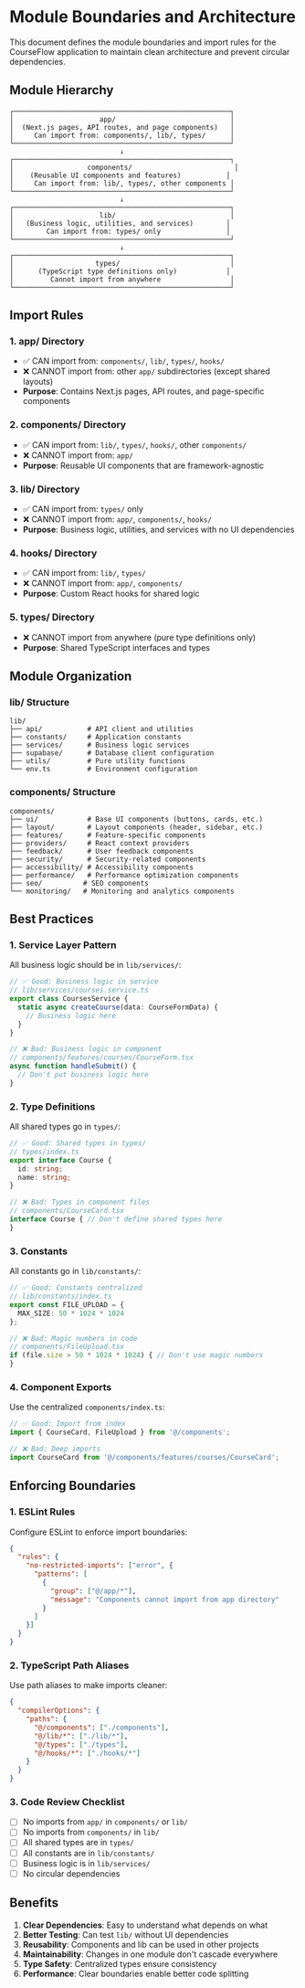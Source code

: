 # Module Boundaries and Architecture

This document defines the module boundaries and import rules for the CourseFlow application to maintain clean architecture and prevent circular dependencies.

## Module Hierarchy

```
┌─────────────────────────────────────────────────────┐
│                     app/                            │
│  (Next.js pages, API routes, and page components)   │
│     Can import from: components/, lib/, types/      │
└─────────────────────────────────────────────────────┘
                           ↓
┌─────────────────────────────────────────────────────┐
│                  components/                         │
│    (Reusable UI components and features)           │
│     Can import from: lib/, types/, other components │
└─────────────────────────────────────────────────────┘
                           ↓
┌─────────────────────────────────────────────────────┐
│                     lib/                            │
│   (Business logic, utilities, and services)        │
│        Can import from: types/ only                │
└─────────────────────────────────────────────────────┘
                           ↓
┌─────────────────────────────────────────────────────┐
│                    types/                           │
│      (TypeScript type definitions only)            │
│         Cannot import from anywhere                 │
└─────────────────────────────────────────────────────┘
```

## Import Rules

### 1. **app/** Directory
- ✅ CAN import from: `components/`, `lib/`, `types/`, `hooks/`
- ❌ CANNOT import from: other `app/` subdirectories (except shared layouts)
- **Purpose**: Contains Next.js pages, API routes, and page-specific components

### 2. **components/** Directory
- ✅ CAN import from: `lib/`, `types/`, `hooks/`, other `components/`
- ❌ CANNOT import from: `app/`
- **Purpose**: Reusable UI components that are framework-agnostic

### 3. **lib/** Directory
- ✅ CAN import from: `types/` only
- ❌ CANNOT import from: `app/`, `components/`, `hooks/`
- **Purpose**: Business logic, utilities, and services with no UI dependencies

### 4. **hooks/** Directory
- ✅ CAN import from: `lib/`, `types/`
- ❌ CANNOT import from: `app/`, `components/`
- **Purpose**: Custom React hooks for shared logic

### 5. **types/** Directory
- ❌ CANNOT import from anywhere (pure type definitions only)
- **Purpose**: Shared TypeScript interfaces and types

## Module Organization

### lib/ Structure
```
lib/
├── api/           # API client and utilities
├── constants/     # Application constants
├── services/      # Business logic services
├── supabase/      # Database client configuration
├── utils/         # Pure utility functions
└── env.ts         # Environment configuration
```

### components/ Structure
```
components/
├── ui/            # Base UI components (buttons, cards, etc.)
├── layout/        # Layout components (header, sidebar, etc.)
├── features/      # Feature-specific components
├── providers/     # React context providers
├── feedback/      # User feedback components
├── security/      # Security-related components
├── accessibility/ # Accessibility components
├── performance/   # Performance optimization components
├── seo/          # SEO components
└── monitoring/   # Monitoring and analytics components
```

## Best Practices

### 1. **Service Layer Pattern**
All business logic should be in `lib/services/`:
```typescript
// ✅ Good: Business logic in service
// lib/services/courses.service.ts
export class CoursesService {
  static async createCourse(data: CourseFormData) {
    // Business logic here
  }
}

// ❌ Bad: Business logic in component
// components/features/courses/CourseForm.tsx
async function handleSubmit() {
  // Don't put business logic here
}
```

### 2. **Type Definitions**
All shared types go in `types/`:
```typescript
// ✅ Good: Shared types in types/
// types/index.ts
export interface Course {
  id: string;
  name: string;
}

// ❌ Bad: Types in component files
// components/CourseCard.tsx
interface Course { // Don't define shared types here
}
```

### 3. **Constants**
All constants go in `lib/constants/`:
```typescript
// ✅ Good: Constants centralized
// lib/constants/index.ts
export const FILE_UPLOAD = {
  MAX_SIZE: 50 * 1024 * 1024
};

// ❌ Bad: Magic numbers in code
// components/FileUpload.tsx
if (file.size > 50 * 1024 * 1024) { // Don't use magic numbers
}
```

### 4. **Component Exports**
Use the centralized `components/index.ts`:
```typescript
// ✅ Good: Import from index
import { CourseCard, FileUpload } from '@/components';

// ❌ Bad: Deep imports
import CourseCard from '@/components/features/courses/CourseCard';
```

## Enforcing Boundaries

### 1. **ESLint Rules**
Configure ESLint to enforce import boundaries:
```json
{
  "rules": {
    "no-restricted-imports": ["error", {
      "patterns": [
        {
          "group": ["@/app/*"],
          "message": "Components cannot import from app directory"
        }
      ]
    }]
  }
}
```

### 2. **TypeScript Path Aliases**
Use path aliases to make imports cleaner:
```json
{
  "compilerOptions": {
    "paths": {
      "@/components": ["./components"],
      "@/lib/*": ["./lib/*"],
      "@/types": ["./types"],
      "@/hooks/*": ["./hooks/*"]
    }
  }
}
```

### 3. **Code Review Checklist**
- [ ] No imports from `app/` in `components/` or `lib/`
- [ ] No imports from `components/` in `lib/`
- [ ] All shared types are in `types/`
- [ ] All constants are in `lib/constants/`
- [ ] Business logic is in `lib/services/`
- [ ] No circular dependencies

## Benefits

1. **Clear Dependencies**: Easy to understand what depends on what
2. **Better Testing**: Can test `lib/` without UI dependencies
3. **Reusability**: Components and lib can be used in other projects
4. **Maintainability**: Changes in one module don't cascade everywhere
5. **Type Safety**: Centralized types ensure consistency
6. **Performance**: Clear boundaries enable better code splitting